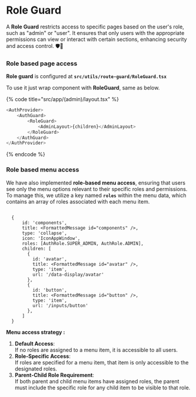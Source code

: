 # Role Guard

A **Role Guard** restricts access to specific pages based on the user's role, such as "admin" or "user". It ensures that only users with the appropriate permissions can view or interact with certain sections, enhancing security and access control. 🛡️👤



### Role based page access

**Role guard** is configured at **`src/utils/route-guard/RoleGuard.tsx`**

To use it just wrap component with **RoleGuard**, same as below.

{% code title="src/app/(admin)/layout.tsx" %}
```typescript
<AuthProvider>
    <AuthGuard>
        <RoleGuard>
            <AdminLayout>{children}</AdminLayout>
        </RoleGuard>
    </AuthGuard>
</AuthProvider>
```
{% endcode %}

### Role based menu access

We have also implemented **role-based menu access**, ensuring that users see only the menu options relevant to their specific roles and permissions. To manage this, we utilize a key named **`roles`** within the menu data, which contains an array of roles associated with each menu item.&#x20;

```

  {
      id: 'components',
      title: <FormattedMessage id="components" />,
      type: 'collapse',
      icon: 'IconAppWindow',
      roles: [AuthRole.SUPER_ADMIN, AuthRole.ADMIN],
      children: [
        {
          id: 'avatar',
          title: <FormattedMessage id="avatar" />,
          type: 'item',
          url: '/data-display/avatar'
        },
        {
          id: 'button',
          title: <FormattedMessage id="button" />,
          type: 'item',
          url: '/inputs/button'
        },
      ]
  }
```

**Menu access strategy :**

1. **Default Access**:\
   If no roles are assigned to a menu item, it is accessible to all users.
2. **Role-Specific Access**:\
   If roles are specified for a menu item, that item is only accessible to the designated roles.
3. **Parent-Child Role Requirement**:\
   If both parent and child menu items have assigned roles, the parent must include the specific role for any child item to be visible to that role.

